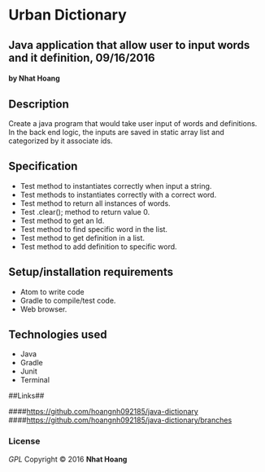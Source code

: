 # Urban Dictionary

## Java application that allow user to input words and it definition, 09/16/2016

#### by **Nhat Hoang**

## Description

Create a java program that would take user input of words and definitions. In the back end logic, the inputs are saved in static array list and categorized by it associate ids.

## Specification

* Test method to instantiates correctly when input a string.
* Test methods to instantiates correctly with a correct word.
* Test method to return all instances of words.
* Test .clear(); method to return value 0.
* Test method to get an Id.
* Test method to find specific word in the list.
* Test method to get definition in a list.
* Test method to add definition to specific word.


## Setup/installation requirements

* Atom to write code
* Gradle to compile/test code.
* Web browser.    

## Technologies used

* Java
* Gradle
* Junit
* Terminal

##Links##

####https://github.com/hoangnh092185/java-dictionary
####https://github.com/hoangnh092185/java-dictionary/branches

### License

*GPL*
Copyright &copy; 2016 **Nhat Hoang**
